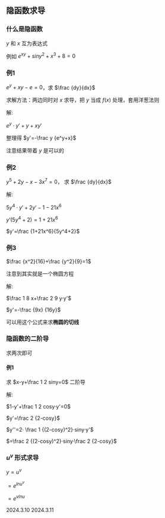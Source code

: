 ## 隐函数求导

### 什么是隐函数

$y$ 和 $x$ 互为表达式

例如 $e^{xy}+siny^2+x^3+8=0$

### 例1

$e^y+xy-e=0$，求 $\frac {dy}{dx}$

求解方法：两边同时对 $x$ 求导，把 $y$ 当成 $f(x)$ 处理，套用洋葱法则

解:

$e^y·y'+y+xy'$

整理得 $y'=-\frac y {e^y+x}$

注意结果带着 $y$ 是可以的

### 例2

$y^5+2y-x-3x^7=0$，  求 $\frac {dy}{dx}$

解: 

$5y^4·y'+2y'-1-21x^6$

$y'(5y^4+2)=1+21x^6$

$y'=\frac {1+21x^6}{5y^4+2}$

### 例3

$\frac {x^2}{16}+\frac {y^2}{9}=1$

注意到其实就是一个椭圆方程

解:

$\frac 1 8 x+\frac 2 9 y·y'$

$y'=-\frac {9x} {16y}$

可以用这个公式来求**椭圆的切线**

### 隐函数的二阶导

求两次即可

#### 例1

求 $x-y+\frac 1 2 siny=0$ 二阶导

解:

$1-y'+\frac 1 2 cosy·y'=0$

$y'=\frac 2 {2-cosy}$

$y''=2· \frac 1 {(2-cosy)^2}·siny·y'$

$=\frac 2 {(2-cosy)^2}·siny·\frac 2 {2-cosy}$

### $u^v$ 形式求导

$y=u^v$

$=e^{lnu^v}$

$=e^{vlnu}$

2024.3.10
2024.3.11